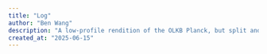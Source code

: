 ```yaml
---
title: "Log"
author: "Ben Wang"
description: "A low-profile rendition of the OLKB Planck, but split and with LEDs"
created_at: "2025-06-15"
---
```

